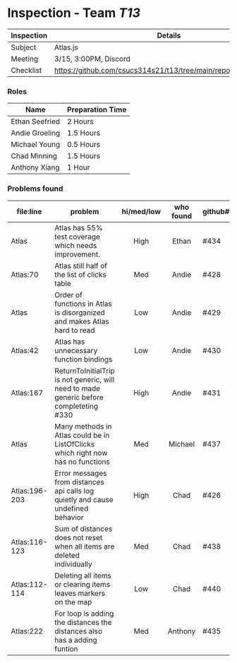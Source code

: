 # Inspection - Team *T13* 
 
| Inspection | Details |
| ----- | ----- |
| Subject | Atlas.js |
| Meeting | 3/15, 3:00PM, Discord |
| Checklist | https://github.com/csucs314s21/t13/tree/main/reports/checklist.md |

### Roles

| Name | Preparation Time |
| ---- | ---- |
| Ethan Seefried | 2 Hours |
| Andie Groeling | 1.5 Hours |
| Michael Young | 0.5 Hours |
| Chad Minning | 1.5 Hours |
|Anthony Xiang | 1 Hour |


### Problems found

| file:line | problem | hi/med/low | who found | github#  |
| --- | --- | :---: | :---: | --- |
| Atlas | Atlas has 55% test coverage which needs improvement. | High | Ethan | #434 |
| Atlas:70 | Atlas still half of the list of clicks table | Med | Andie | #428 |
| Atlas | Order of functions in Atlas is disorganized and makes Atlas hard to read | Low | Andie | #429 |
| Atlas:42 | Atlas has unnecessary function bindings | Low | Andie | #430 |
| Atlas:167 | ReturnToInitialTrip is not generic, will need to made generic before completeting #330 | High | Andie | #431 |
| Atlas | Many methods in Atlas could be in ListOfClicks which right now has no functions | Med | Michael | #437 |
| Atlas:196-203| Error messages from distances api calls log quietly and cause undefined behavior | High | Chad | #426 |
| Atlas:116-123 | Sum of distances does not reset when all items are deleted individually | Med | Chad | #438 |
| Atlas:112-114 | Deleting all items or clearing items leaves markers on the map | Low | Chad | #440 |
| Atlas:222 | For loop is adding the distances the distances also has a adding funtion | Med | Anthony | #435 |

